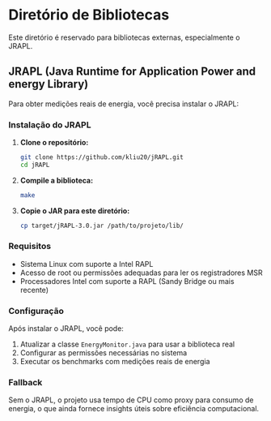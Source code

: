# Diretório de Bibliotecas

Este diretório é reservado para bibliotecas externas, especialmente o JRAPL.

## JRAPL (Java Runtime for Application Power and energy Library)

Para obter medições reais de energia, você precisa instalar o JRAPL:

### Instalação do JRAPL

1. **Clone o repositório:**
   ```bash
   git clone https://github.com/kliu20/jRAPL.git
   cd jRAPL
   ```

2. **Compile a biblioteca:**
   ```bash
   make
   ```

3. **Copie o JAR para este diretório:**
   ```bash
   cp target/jRAPL-3.0.jar /path/to/projeto/lib/
   ```

### Requisitos

- Sistema Linux com suporte a Intel RAPL
- Acesso de root ou permissões adequadas para ler os registradores MSR
- Processadores Intel com suporte a RAPL (Sandy Bridge ou mais recente)

### Configuração

Após instalar o JRAPL, você pode:

1. Atualizar a classe `EnergyMonitor.java` para usar a biblioteca real
2. Configurar as permissões necessárias no sistema
3. Executar os benchmarks com medições reais de energia

### Fallback

Sem o JRAPL, o projeto usa tempo de CPU como proxy para consumo de energia, o que ainda fornece insights úteis sobre eficiência computacional.

